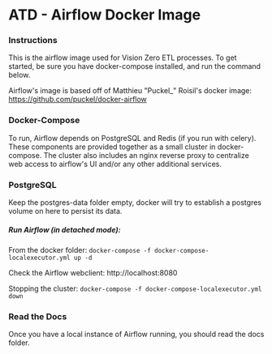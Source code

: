 # ATD - Airflow Docker Image

### Instructions

This is the airflow image used for Vision Zero ETL processes. To get started, be sure you have docker-compose installed, and run the command below.

Airflow's image is based off of Matthieu "Puckel_" Roisil's docker image: https://github.com/puckel/docker-airflow

### Docker-Compose

To run, Airflow depends on PostgreSQL and Redis (if you run with celery). These components are provided together as a small cluster in docker-compose. The cluster also includes an nginx reverse proxy to centralize web access to airflow's UI and/or any other additional services.

### PostgreSQL

Keep the postgres-data folder empty, docker will try to establish a postgres volume on here to persist its data.

##### Run Airflow (in detached mode):

From the docker folder: `docker-compose -f docker-compose-localexecutor.yml up -d`

Check the Airflow webclient: http://localhost:8080

Stopping the cluster: `docker-compose -f docker-compose-localexecutor.yml down`

### Read the Docs

Once you have a local instance of Airflow running, you should read the docs folder.
